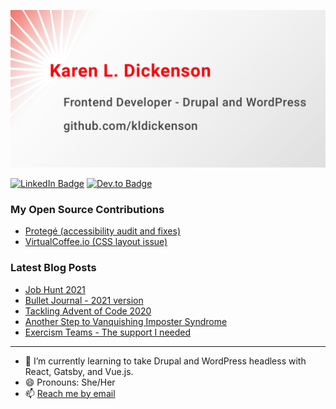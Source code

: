 ![Karen L Dickenson, Frontend Developer focused on Drupal](./assets/KLD-background-1280x640.png)

[![LinkedIn Badge](https://img.shields.io/badge/LinkedIn-Profile-informational?style=flat&logo=linkedin&logoColor=white&color=b30024)](https://www.linkedin.com/in/kldickenson/)
[![Dev.to Badge](https://img.shields.io/badge/Dev.to-Profile-informational?style=flat&logo=dev&logoColor=white&color=b30024)](<https://[dev.to/eclecticcoding](https://dev.to/kldickenson)>)

### My Open Source Contributions

-   [Protegé (accessibility audit and fixes)](https://github.com/drewclem/protege/issues/151)
-   [VirtualCoffee.io (CSS layout issue)](https://github.com/Virtual-Coffee/virtualcoffee.io/issues/41)

### Latest Blog Posts

<!-- BLOG-POST-LIST:START -->
- [Job Hunt 2021](https://dev.to/kldickenson/job-hunt-2021-19c9)
- [Bullet Journal - 2021 version](https://dev.to/kldickenson/bullet-journal-2021-version-46oe)
- [Tackling Advent of Code 2020](https://dev.to/kldickenson/tackling-advent-of-code-202-4d8g)
- [Another Step to Vanquishing Imposter Syndrome](https://dev.to/kldickenson/another-step-to-vanquishing-imposter-syndrome-4nk2)
- [Exercism Teams - The support I needed](https://dev.to/kldickenson/exercise-teams-the-support-i-needed-3390)
<!-- BLOG-POST-LIST:END -->

---

-   🌱 I’m currently learning to take Drupal and WordPress headless with React,
    Gatsby, and Vue.js.
-   😄 Pronouns: She/Her
-   📫 [Reach me by email](mailto:kldinteractive@gmail.com)

<!--
**kldickenson/kldickenson** is a ✨ _special_ ✨ repository because its `README.md` (this file) appears on your GitHub profile.

Here are some ideas to get you started:

- 🔭 I’m currently working on ...
- 🌱 I’m currently learning ...
- 👯 I’m looking to collaborate on ...
- 🤔 I’m looking for help with ...
- 💬 Ask me about ...
- 📫 How to reach me: ...
- 😄 Pronouns: ...
- ⚡ Fun fact: ...
-->
